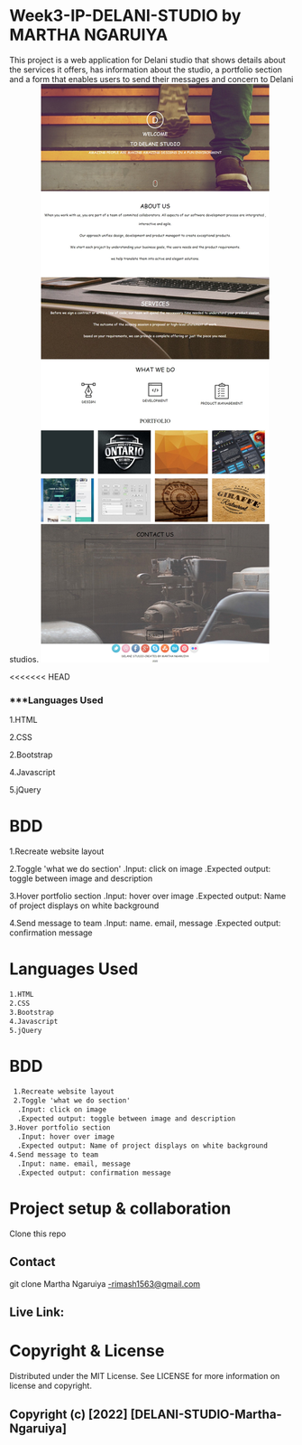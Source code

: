 # Week3-IP-DELANI-STUDIO by MARTHA NGARUIYA
This project is a web application for Delani studio that shows details about the services it offers, has information about the studio, a portfolio section and a form that enables users to send their messages and concern to Delani studios.
![alt tag](https://github.com/mngaruiya/Week3-IP-DELANI-STUDIO/blob/main/Web%20capture_16-11-2022_21111_.jpeg?raw=true)




<<<<<<< HEAD
### ***Languages Used
1.HTML

2.CSS

2.Bootstrap

4.Javascript

5.jQuery

# BDD
1.Recreate website layout

2.Toggle 'what we do section'
 .Input: click on image
 .Expected output: toggle between image and description

3.Hover portfolio section
 .Input: hover over image
 .Expected output: Name of project displays on white background

4.Send message to team
.Input: name. email, message
.Expected output: confirmation message


# Languages Used
    1.HTML
    2.CSS
    3.Bootstrap
    4.Javascript
    5.jQuery

# BDD
     1.Recreate website layout
     2.Toggle 'what we do section'
      .Input: click on image
      .Expected output: toggle between image and description
    3.Hover portfolio section
      .Input: hover over image
      .Expected output: Name of project displays on white background
    4.Send message to team
      .Input: name. email, message
      .Expected output: confirmation message


# Project setup & collaboration
Clone this repo

## Contact
git clone 
Martha Ngaruiya -rimash1563@gmail.com

## Live Link: 

# Copyright & License
Distributed under the MIT License. See LICENSE for more information on license and copyright.
## Copyright (c) [2022] [DELANI-STUDIO-Martha-Ngaruiya]
